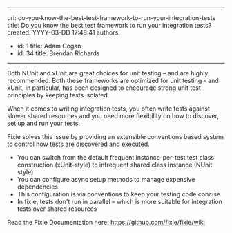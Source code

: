 

---
uri: do-you-know-the-best-test-framework-to-run-your-integration-tests
title: Do you know the best test framework to run your integration tests?
created: YYYY-03-DD 17:48:41
authors:
  - id: 1
    title: Adam Cogan
  - id: 34
    title: Brendan Richards
---




<span class='intro'> Both NUnit and xUnit are great choices for unit testing – and are highly recommended. Both these frameworks are optimized for unit testing - and xUnit, in particular, has been designed to encourage strong unit test principles by keeping tests isolated.​<br> </span>

<p>​When it comes to writing integration tests, you often write tests against slower shared resources and you need more flexibility on how to discover, set up and run your tests.<br></p><p>Fixie solves this issue by providing an extensible conventions based system to control how tests are discovered and executed.</p>
<ul>
   <li>You can switch from the default frequent instance-per-test test class construction (xUnit-style) to infrequent shared class instance (NUnit style)<br></li><li>You can configure async setup methods to manage expensive dependencies</li><li>This configuration is via conventions to keep your testing code concise</li><li>In fixie, tests don't run in parallel – which is more suitable for integration tests over shared resources<br></li></ul><p>Read the Fixie Documentation here&#58; 
   <a href="https&#58;//github.com/fixie/fixie/wiki">https&#58;//github.com/fixie/fixie/wiki</a><br></p>


